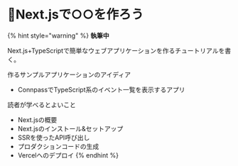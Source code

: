 # 🚧Next.jsで○○を作ろう

{% hint style="warning" %}
**執筆中**

Next.js+TypeScriptで簡単なウェブアプリケーションを作るチュートリアルを書く。

作るサンプルアプリケーションのアイディア

* ConnpassでTypeScript系のイベント一覧を表示するアプリ

読者が学べるとよいこと

* Next.jsの概要
* Next.jsのインストール&セットアップ
* SSRを使ったAPI呼び出し
* プロダクションコードの生成
* Vercelへのデプロイ
{% endhint %}

